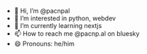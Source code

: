 - 👋 Hi, I’m @pacnpal
- 👀 I’m interested in python, webdev
- 🌱 I’m currently learning nextjs
- 📫 How to reach me @pacnp.al on bluesky
- 😄 Pronouns: he/him
